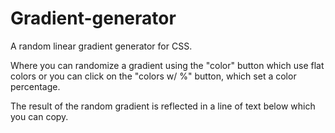 # Gradient-generator
A random linear gradient generator for CSS.

Where you can randomize a gradient using the "color" button which use flat colors or you can click on the "colors w/ %" button, which set a color percentage.

The result of the random gradient is reflected in a line of text below which you can copy.
